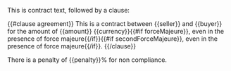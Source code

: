 This is contract text, followed by a clause:

{{#clause agreement}}
This is a contract between {{seller}} and {{buyer}} for the amount of {{amount}} {{currency}}{{#if forceMajeure}}, even in the presence of force majeure{{/if}}{{#if secondForceMajeure}}, even in the presence of force majeure{{/if}}.
{{/clause}}

There is a penalty of {{penalty}}% for non compliance.